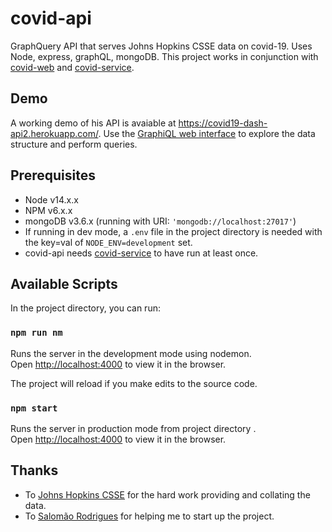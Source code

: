 # covid-api
GraphQuery API that serves Johns Hopkins CSSE data on covid-19. Uses Node, express, graphQL, mongoDB.
This project works in conjunction with [covid-web](https://github.com/mukundbhudia/covid-api) and [covid-service](https://github.com/mukundbhudia/covid-service).

## Demo

A working demo of his API is avaiable at https://covid19-dash-api2.herokuapp.com/. Use the [GraphiQL web interface](https://covid19-dash-api2.herokuapp.com/graphql) to explore the data structure and perform queries.

## Prerequisites
* Node v14.x.x
* NPM v6.x.x
* mongoDB v3.6.x (running with URI: `'mongodb://localhost:27017'`)
* If running in dev mode, a `.env` file in the project directory is needed with the key=val of `NODE_ENV=development` set.
* covid-api needs [covid-service](https://github.com/mukundbhudia/covid-service) to have run at least once.

## Available Scripts

In the project directory, you can run:

### `npm run nm`

Runs the server in the development mode using nodemon.<br />
Open [http://localhost:4000](http://localhost:4000) to view it in the browser.

The project will reload if you make edits to the source code.<br />

### `npm start`

Runs the server in production mode from project directory .<br />
Open [http://localhost:4000](http://localhost:4000) to view it in the browser.

## Thanks

* To [Johns Hopkins CSSE](https://github.com/CSSEGISandData/COVID-19) for the hard work providing and collating the data.
* To [Salomão Rodrigues](https://github.com/salomao-rodrigues) for helping me to start up the project.
